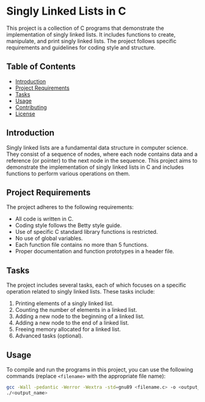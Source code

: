# Singly Linked Lists in C

This project is a collection of C programs that demonstrate the implementation of singly linked lists. It includes functions to create, manipulate, and print singly linked lists. The project follows specific requirements and guidelines for coding style and structure.

## Table of Contents

- [Introduction](#introduction)
- [Project Requirements](#project-requirements)
- [Tasks](#tasks)
- [Usage](#usage)
- [Contributing](#contributing)
- [License](#license)

## Introduction

Singly linked lists are a fundamental data structure in computer science. They consist of a sequence of nodes, where each node contains data and a reference (or pointer) to the next node in the sequence. This project aims to demonstrate the implementation of singly linked lists in C and includes functions to perform various operations on them.

## Project Requirements

The project adheres to the following requirements:

- All code is written in C.
- Coding style follows the Betty style guide.
- Use of specific C standard library functions is restricted.
- No use of global variables.
- Each function file contains no more than 5 functions.
- Proper documentation and function prototypes in a header file.

## Tasks

The project includes several tasks, each of which focuses on a specific operation related to singly linked lists. These tasks include:

1. Printing elements of a singly linked list.
2. Counting the number of elements in a linked list.
3. Adding a new node to the beginning of a linked list.
4. Adding a new node to the end of a linked list.
5. Freeing memory allocated for a linked list.
6. Advanced tasks (optional).

## Usage

To compile and run the programs in this project, you can use the following commands (replace `<filename>` with the appropriate file name):

```bash
gcc -Wall -pedantic -Werror -Wextra -std=gnu89 <filename.c> -o <output_name>
./<output_name>

